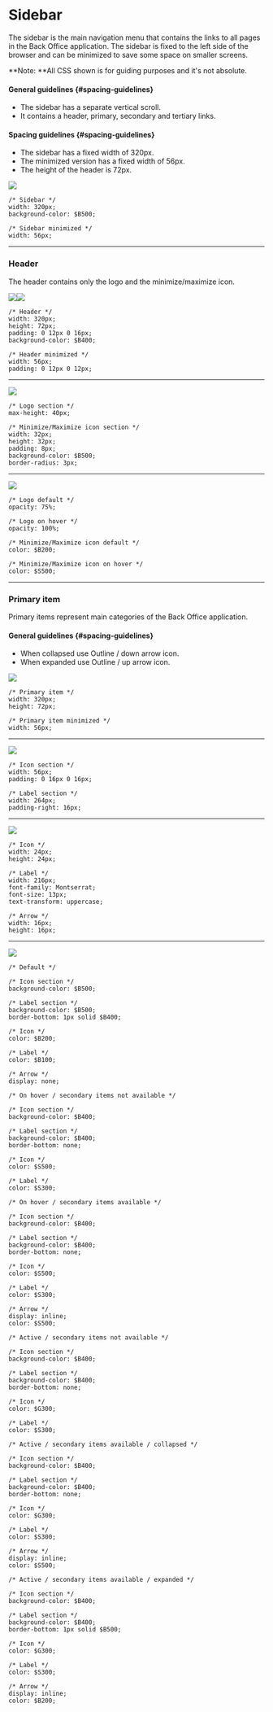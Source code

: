 # Sidebar

The sidebar is the main navigation menu that contains the links to all pages in the Back Office application. The sidebar is fixed to the left side of the browser and can be minimized to save some space on smaller screens.

**Note: **All CSS shown is for guiding purposes and it's not absolute.

#### General guidelines {#spacing-guidelines}

* The sidebar has a separate vertical scroll.
* It contains a header, primary, secondary and tertiary links.

#### Spacing guidelines {#spacing-guidelines}

* The sidebar has a fixed width of 320px.
* The minimized version has a fixed width of 56px.
* The height of the header is 72px.

![](/assets/organisms/sidebar-sizing.png)

```
/* Sidebar */
width: 320px;
background-color: $B500;

/* Sidebar minimized */
width: 56px;
```

---

### Header

The header contains only the logo and the minimize/maximize icon.

![](/assets/organisms/sidebar-header-sizing.png)![](/assets/organisms/sidebar-header-spacing.png)

```
/* Header */
width: 320px;
height: 72px;
padding: 0 12px 0 16px;
background-color: $B400;

/* Header minimized */
width: 56px;
padding: 0 12px 0 12px;
```

---

![](/assets/organisms/sidebar-header-content.png)

```
/* Logo section */
max-height: 40px;

/* Minimize/Maximize icon section */
width: 32px;
height: 32px;
padding: 8px;
background-color: $B500;
border-radius: 3px;
```

---

![](/assets/organisms/sidebar-header-content-hover.png)

```
/* Logo default */
opacity: 75%;

/* Logo on hover */
opacity: 100%;

/* Minimize/Maximize icon default */
color: $B200;

/* Minimize/Maximize icon on hover */
color: $S500;
```

---

### Primary item

Primary items represent main categories of the Back Office application.

#### General guidelines {#spacing-guidelines}

* When collapsed use Outline / down arrow icon.
* When expanded use Outline / up arrow icon.

![](/assets/organisms/sidebar-primary-item-sizing.png)

```
/* Primary item */
width: 320px;
height: 72px;

/* Primary item minimized */
width: 56px;
```

---

![](/assets/organisms/sidebar-primary-item-sections.png)

```
/* Icon section */
width: 56px;
padding: 0 16px 0 16px;

/* Label section */
width: 264px;
padding-right: 16px;
```

---

![](/assets/organisms/sidebar-primary-item-content-sizing.png)

```
/* Icon */
width: 24px;
height: 24px;

/* Label */
width: 216px;
font-family: Montserrat;
font-size: 13px;
text-transform: uppercase;

/* Arrow */
width: 16px;
height: 16px;
```

---

![](/assets/organisms/sidebar-primary-item-states.png)

```
/* Default */

/* Icon section */
background-color: $B500;

/* Label section */
background-color: $B500;
border-bottom: 1px solid $B400;

/* Icon */
color: $B200;

/* Label */
color: $B100;

/* Arrow */
display: none;
```

```
/* On hover / secondary items not available */

/* Icon section */
background-color: $B400;

/* Label section */
background-color: $B400;
border-bottom: none;

/* Icon */
color: $S500;

/* Label */
color: $S300;
```

```
/* On hover / secondary items available */

/* Icon section */
background-color: $B400;

/* Label section */
background-color: $B400;
border-bottom: none;

/* Icon */
color: $S500;

/* Label */
color: $S300;

/* Arrow */
display: inline;
color: $S500;
```

```
/* Active / secondary items not available */

/* Icon section */
background-color: $B400;

/* Label section */
background-color: $B400;
border-bottom: none;

/* Icon */
color: $G300;

/* Label */
color: $S300;
```

```
/* Active / secondary items available / collapsed */

/* Icon section */
background-color: $B400;

/* Label section */
background-color: $B400;
border-bottom: none;

/* Icon */
color: $G300;

/* Label */
color: $S300;

/* Arrow */
display: inline;
color: $S500;
```

```
/* Active / secondary items available / expanded */

/* Icon section */
background-color: $B400;

/* Label section */
background-color: $B400;
border-bottom: 1px solid $B500;

/* Icon */
color: $G300;

/* Label */
color: $S300;

/* Arrow */
display: inline;
color: $B200;
```



